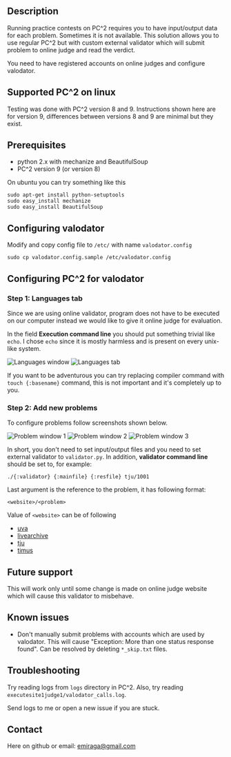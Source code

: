 ## Description

Running practice contests on PC^2 requires you to have input/output data for
each problem. Sometimes it is not available. This solution allows you to use
regular PC^2 but with custom external validator which will submit problem to
online judge and read the verdict.

You need to have registered accounts on online judges and configure valodator.

## Supported PC^2 on linux

Testing was done with PC^2 version 8 and 9. Instructions shown here are for 
version 9, differences between versions 8 and 9 are minimal but they exist.

## Prerequisites

* python 2.x with mechanize and BeautifulSoup
* PC^2 version 9 (or version 8)

On ubuntu you can try something like this

    sudo apt-get install python-setuptools
    sudo easy_install mechanize
    sudo easy_install BeautifulSoup

## Configuring valodator

Modify and copy config file to `/etc/` with name `valodator.config`

    sudo cp valodator.config.sample /etc/valodator.config

## Configuring PC^2 for valodator

### Step 1: Languages tab

Since we are using online validator, program does not have to be executed
on our computer instead we would like to give it online judge for evaluation.

In the field **Execution command line** you should put something trivial like
`echo`. I chose `echo` since it is mostly harmless and is present on every 
unix-like system.

![Languages window](http://imgur.com/yTuDY.png) 
![Languages tab](http://imgur.com/hsYDe.png)

If you want to be adventurous you can try replacing compiler command with
`touch {:basename}` command, this is not important and it's completely up to
you.

### Step 2: Add new problems

To configure problems follow screenshots shown below.

![Problem window 1](http://imgur.com/9cV1H.png) 
![Problem window 2](http://imgur.com/2GNzv.png) 
![Problem window 3](http://imgur.com/eQZlF.png)

In short, you don't need to set input/output files and you need to set
external validator to `validator.py`. In addition, **validator command line**
should be  set to, for example:

    ./{:validator} {:mainfile} {:resfile} tju/1001

Last argument is the reference to the problem, it has following format:

    <website>/<problem>

Value of `<website>` can be of following

* [uva](http://uva.onlinejudge.org/)
* [livearchive](http://acmicpc-live-archive.uva.es/nuevoportal/)
* [tju](http://acm.tju.edu.cn/toj/)
* [timus](http://acm.timus.ru/)

## Future support

This will work only until some change is made on online judge website which 
will cause this validator to misbehave.

## Known issues

* Don't manually submit problems with accounts which are used by valodator. 
  This will cause "Exception: More than one status response found".
  Can be resolved by deleting `*_skip.txt` files.

## Troubleshooting

Try reading logs from `logs` directory in PC^2. Also, try reading
`executesite1judge1/valodator_calls.log`.

Send logs to me or open a new issue if you are stuck.

## Contact

Here on github or email: [emiraga@gmail.com](mailto:emiraga@gmail.com)


